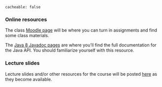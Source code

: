 ```
cacheable: false
```

### Online resources

The class [Moodle page](https://moodle.pugetsound.edu/moodle/course/view.php?id=10218) will be where you can turn in assignments and find some class materials.

The [Java 8 Javadoc pages](https://docs.oracle.com/javase/8/docs/api/) are where you'll find the full documentation for the Java API. You should familiarize yourself with this resource.


### Lecture slides

Lecture slides and/or other resources for the course will be posted  [here](http://mathcs.pugetsound.edu/~tmullen/secure/f17ics/) as they become available.

